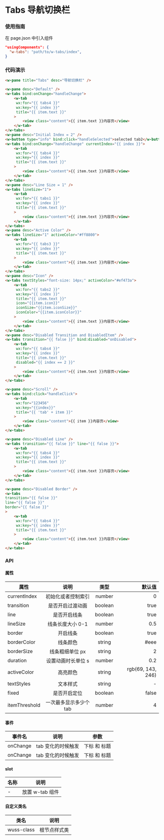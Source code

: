 # Tabs 导航切换栏

### 使用指南

在 page.json 中引入组件

```json
"usingComponents": {
  "w-tabs": "path/to/w-tabs/index",
}
```

### 代码演示

```html
<w-pane title="Tabs" desc="导航切换栏" />

<w-pane desc="Default" />
<w-tabs bind:onChange="handleChange">
	<w-tab
	 wx:for="{{ tabs4 }}"
	 wx:key="{{ index }}"
	 title="{{ item.text }}"
	>
		<view class="content">{{ item.text }}内容页</view>
	</w-tab>
</w-tabs>
<w-pane desc="Initial Index = 2" />
<w-button type="info" bind:click="handleSelected">selected tab2</w-button>
<w-tabs bind:onChange="handleChange" currentIndex="{{ index }}">
	<w-tab
	 wx:for="{{ tabs4 }}"
	 wx:key="{{ index }}"
	 title="{{ item.text }}"
	>
		<view class="content">{{ item.text }}内容页</view>
	</w-tab>
</w-tabs>
<w-pane desc="Line Size = 1" />
<w-tabs lineSize="1">
	<w-tab
	 wx:for="{{ tabs1 }}"
	 wx:key="{{ index }}"
	 title="{{ item.text }}"
	>
		<view class="content">{{ item.text }}内容页</view>
	</w-tab>
</w-tabs>
<w-pane desc="Active Color" />
<w-tabs lineSize="1" activeColor="#ff8800">
	<w-tab
	 wx:for="{{ tabs3 }}"
	 wx:key="{{ index }}"
	 title="{{ item.text }}"
	>
		<view class="content">{{ item.text }}内容页</view>
	</w-tab>
</w-tabs>
<w-pane desc="Icon" />
<w-tabs textStyles="font-size: 14px;" activeColor="#ef473a">
	<w-tab
	 wx:for="{{ tabs2 }}"
	 wx:key="{{ index }}"
	 title="{{ item.text }}"
	 icon="{{item.icon}}"
	 iconSize="{{item.iconSize}}"
	 iconColor="{{item.iconColor}}"
	>
		<view class="content">{{ item.text }}内容页</view>
	</w-tab>
</w-tabs>
<w-pane desc="Disabled Transition and DisabledItem" />
<w-tabs transition="{{ false }}" bind:disabled="onDisabled">
	<w-tab
	 wx:for="{{ tabs4 }}"
	 wx:key="{{ index }}"
	 title="{{ item.text }}"
	 disabled="{{ index == 2 }}"
	>
		<view class="content">{{ item.text }}内容页</view>
	</w-tab>
</w-tabs>

<w-pane desc="Scroll" />
<w-tabs bind:click="handleClick">
	<w-tab
	 wx:for="123456"
	 wx:key="{{index}}"
	 title="{{ 'tab' + item }}"
	>
		<view class="content">{{ item }}内容页</view>
	</w-tab>
</w-tabs>

<w-pane desc="Disabled Line" />
<w-tabs transition="{{ false }}" line="{{ false }}">
	<w-tab
	 wx:for="{{ tabs4 }}"
	 wx:key="{{ index }}"
	 title="{{ item.text }}"
	>
		<view class="content">{{ item.text }}内容页</view>
	</w-tab>
</w-tabs>

<w-pane desc="Disabled Border" />
<w-tabs
transition="{{ false }}"
line="{{ false }}"
border="{{ false }}"
>
	<w-tab
	 wx:for="{{ tabs4 }}"
	 wx:key="{{ index }}"
	 title="{{ item.text }}"
	>
		<view class="content">{{ item.text }}内容页</view>
	</w-tab>
</w-tabs>
```

### API

#### 属性

| 属性          |          说明          |  类型   |            默认值 |
| ------------- | :--------------------: | :-----: | ----------------: |
| currentIndex  |   初始化或者控制索引   | number  |                 0 |
| transition    |    是否开启过渡动画    | boolean |              true |
| line          |      是否开启线条      | boolean |              true |
| lineSize      |    线条长度大小 0-1    | number  |               0.5 |
| border        |        开启线条        | boolean |              true |
| borderColor   |        线条颜色        | string  |              #eee |
| borderSize    |    线条粗细单位 px     | string  |                 2 |
| duration      |   设置动画时长单位 s   | number  |               0.2 |
| activeColor   |        高亮颜色        | string  | rgb(69, 143, 246) |
| textStyles    |        文本样式        | string  |                 - |
| fixed         |      是否开启定位      | boolean |             false |
| itemThreshold | 一次最多显示多少个 tab | number  |                 4 |

#### 事件

| 事件名   | 说明               | 参数         |
| -------- | ------------------ | ------------ |
| onChange | tab 变化的时候触发 | 下标 和 标题 | 
| onChange | tab 变化的时候触发 | 下标 和 标题 |

#### slot

| 名称 | 说明            |
| ---- | --------------- |
| -    | 放置 w-tab 组件 |

#### 自定义类名

| 类名       | 说明         |
| ---------- | ------------ |
| wuss-class | 根节点样式类 |
